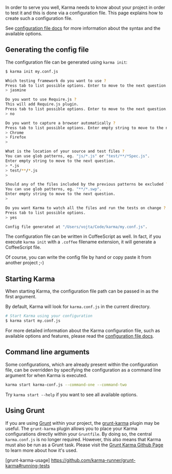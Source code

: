 In order to serve you well, Karma needs to know about your project in order to test it
and this is done via a configuration file. This page explains how to create such a configuration file.

See [configuration file docs] for more information about the syntax and the available options.

## Generating the config file

The configuration file can be generated using `karma init`:
```bash
$ karma init my.conf.js

Which testing framework do you want to use ?
Press tab to list possible options. Enter to move to the next question.
> jasmine

Do you want to use Require.js ?
This will add Require.js plugin.
Press tab to list possible options. Enter to move to the next question.
> no

Do you want to capture a browser automatically ?
Press tab to list possible options. Enter empty string to move to the next question.
> Chrome
> Firefox
>

What is the location of your source and test files ?
You can use glob patterns, eg. "js/*.js" or "test/**/*Spec.js".
Enter empty string to move to the next question.
> *.js
> test/**/*.js
>

Should any of the files included by the previous patterns be excluded ?
You can use glob patterns, eg. "**/*.swp".
Enter empty string to move to the next question.
>

Do you want Karma to watch all the files and run the tests on change ?
Press tab to list possible options.
> yes

Config file generated at "/Users/vojta/Code/karma/my.conf.js".
```

The configuration file can be written in CoffeeScript as well.
In fact, if you execute `karma init` with a `.coffee` filename extension, it will generate a CoffeeScript file.

Of course, you can write the config file by hand or copy paste it from another project ;-)

## Starting Karma
When starting Karma, the configuration file path can be passed in as the first argument.

By default, Karma will look for `karma.conf.js` in the current directory.
```bash
# Start Karma using your configuration
$ karma start my.conf.js
```

For more detailed information about the Karma configuration file, such as available options and features,
please read the [configuration file docs].

## Command line arguments
Some configurations, which are already present within the configuration file, can be overridden by specifying the configuration
as a command line argument for when Karma is executed.

```bash
karma start karma-conf.js --command-one --command-two
```

Try `karma start --help` if you want to see all available options.


## Using Grunt
If you are using <a href="http://gruntjs.com/">Grunt</a> within your project,
the [grunt-karma] plugin may be useful.
The `grunt-karma` plugin allows you to place your Karma configurations directly within your `Gruntfile`.
By doing so, the central `karma.conf.js` is no longer required. However, this also means that Karma must also be run as a Grunt task.
Please visit the [Grunt Karma Github Page](https://github.com/karma-runner/grunt-karma#running-tests) to learn more about how it's used.


[configuration file docs]: ../config/configuration-file.html
[Grunt]: http://gruntjs.com/
[grunt-karma]: https://github.com/karma-runner/grunt-karma
[grunt-karma-usage] https://github.com/karma-runner/grunt-karma#running-tests
